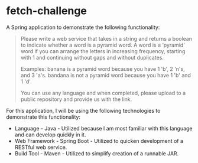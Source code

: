 # fetch-challenge

A Spring application to demonstrate the following functionality:
> Please write a web service that takes in a string and returns a boolean to indicate whether a word is a pyramid word.
> A word is a ‘pyramid’ word if you can arrange the letters in increasing frequency, starting with 1 and continuing
> without gaps and without duplicates.
>
> Examples:
> banana is a pyramid word because you have 1 'b', 2 'n's, and 3 'a's.
> bandana is not a pyramid word because you have 1 'b' and 1 'd'.
>
> You can use any language and when completed, please upload to a public repository and provide us with the link.

For this application, I will be using the following technologies to demonstrate this functionality:
* Language - Java - Utilized because I am most familiar with this language and can develop quickly in it.
* Web Framework - Spring Boot - Utilized to quicken development of a RESTful web service.
* Build Tool - Maven - Utilized to simplify creation of a runnable JAR.